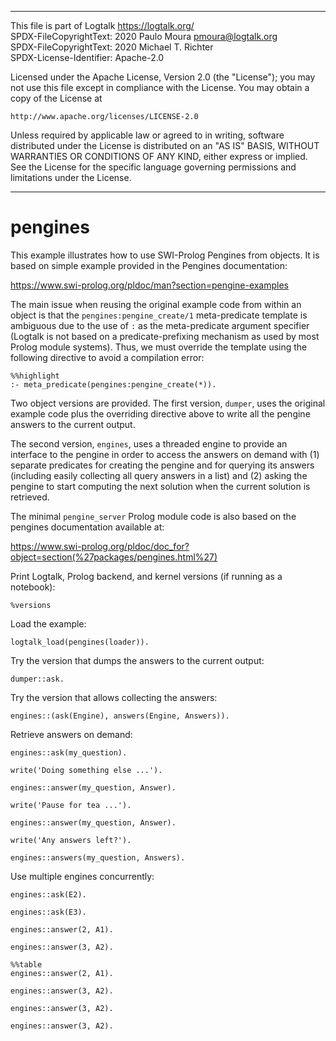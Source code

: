________________________________________________________________________

This file is part of Logtalk <https://logtalk.org/>  
SPDX-FileCopyrightText: 2020 Paulo Moura <pmoura@logtalk.org>  
SPDX-FileCopyrightText: 2020 Michael T. Richter  
SPDX-License-Identifier: Apache-2.0

Licensed under the Apache License, Version 2.0 (the "License");
you may not use this file except in compliance with the License.
You may obtain a copy of the License at

    http://www.apache.org/licenses/LICENSE-2.0

Unless required by applicable law or agreed to in writing, software
distributed under the License is distributed on an "AS IS" BASIS,
WITHOUT WARRANTIES OR CONDITIONS OF ANY KIND, either express or implied.
See the License for the specific language governing permissions and
limitations under the License.
________________________________________________________________________


# pengines

This example illustrates how to use SWI-Prolog Pengines from objects. It
is based on simple example provided in the Pengines documentation:

https://www.swi-prolog.org/pldoc/man?section=pengine-examples

The main issue when reusing the original example code from within an object
is that the `pengines:pengine_create/1` meta-predicate template is ambiguous
due to the use of `:` as the meta-predicate argument specifier (Logtalk is
not based on a predicate-prefixing mechanism as used by most Prolog module
systems). Thus, we must override the template using the following directive
to avoid a compilation error:

```logtalk
%%highlight
:- meta_predicate(pengines:pengine_create(*)).
```

Two object versions are provided. The first version, `dumper`, uses the
original example code plus the overriding directive above to write all
the pengine answers to the current output.

The second version, `engines`, uses a threaded engine to provide an interface
to the pengine in order to access the answers on demand with (1) separate
predicates for creating the pengine and for querying its answers (including
easily collecting all query answers in a list) and (2) asking the pengine to
start computing the next solution when the current solution is retrieved.

The minimal `pengine_server` Prolog module code is also based on the pengines
documentation available at:

https://www.swi-prolog.org/pldoc/doc_for?object=section(%27packages/pengines.html%27)

Print Logtalk, Prolog backend, and kernel versions (if running as a notebook):

```logtalk
%versions
```

Load the example:

```logtalk
logtalk_load(pengines(loader)).
```

<!--
true.
-->

Try the version that dumps the answers to the current output:

```logtalk
dumper::ask.
```

<!--
q(a)
q(b)
q(c)

true.
-->

Try the version that allows collecting the answers:

```logtalk
engines::(ask(Engine), answers(Engine, Answers)).
```

<!--
Engine = 1, Answers = [q(a), q(b), q(c)].
-->

Retrieve answers on demand:

```logtalk
engines::ask(my_question).
```

<!--
true.
-->

```logtalk
write('Doing something else ...').
```

<!--
Doing something else ...
true.
-->

```logtalk
engines::answer(my_question, Answer).
```

<!--
Answer = q(a) .
-->

```logtalk
write('Pause for tea ...').
```

<!--
Pause for tea ...
true.
-->

```logtalk
engines::answer(my_question, Answer).
```

<!--
Answer = q(b) .
-->

```logtalk
write('Any answers left?').
```

<!--
Any answers left?
true.
-->

```logtalk
engines::answers(my_question, Answers).
```

<!--
Answers = [q(c)].
-->

Use multiple engines concurrently:

```logtalk
engines::ask(E2).
```

<!--
E2 = 2.
-->

```logtalk
engines::ask(E3).
```

<!--
E3 = 3.
-->

```logtalk
engines::answer(2, A1).
```

<!--
A1 = q(a) .
-->

```logtalk
engines::answer(3, A2).
```

<!--
A2 = q(a) .
-->

```logtalk
%%table
engines::answer(2, A1).
```

<!--
A1 = q(b) ;
A1 = q(c) ;
false.
-->

```logtalk
engines::answer(3, A2).
```

<!--
A2 = q(b) .
-->

```logtalk
engines::answer(3, A2).
```

<!--
A2 = q(c) .
-->

```logtalk
engines::answer(3, A2).
```

<!--
false.
-->
